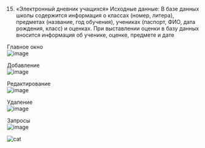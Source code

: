15. «Электронный дневник учащихся»
Исходные данные:
В базе данных школы содержится информация о классах (номер, литера), 
предметах (название, год обучения), учениках (паспорт, ФИО, дата рождения, 
класс) и оценках. При выставлении оценки в базу данных вносится информация об 
ученике, оценке, предмете и дате

Главное окно <br />
![image](https://github.com/JirenMTA/dotnet-2023/assets/91962461/7eb8c556-e6be-404b-a5d6-885e3b2e2fc9)

Добавление <br />
![image](https://github.com/JirenMTA/dotnet-2023/assets/91962461/111635ba-e11d-456e-99f3-986870b640f5)

Редактирование <br />
![image](https://github.com/JirenMTA/dotnet-2023/assets/91962461/3677b9f1-6e50-47ab-b077-015583df54f2)

Удаление <br />
![image](https://github.com/JirenMTA/dotnet-2023/assets/91962461/9149d624-aee4-4b19-96fd-a19f80cf11de)

Запросы <br />
![image](https://github.com/JirenMTA/dotnet-2023/assets/91962461/158adf03-3218-43b2-9f31-e7750471ed9b)

![cat](https://github.com/JirenMTA/dotnet-2023/assets/91962461/295916f6-7c16-4cc8-8353-5378df497503)
